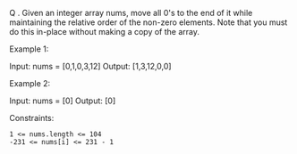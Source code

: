 Q . Given an integer array nums, move all 0's to the end of it while maintaining the relative order of the non-zero elements.
Note that you must do this in-place without making a copy of the array.

Example 1:

Input: nums = [0,1,0,3,12]
Output: [1,3,12,0,0]

Example 2:

Input: nums = [0]
Output: [0]

Constraints:

    1 <= nums.length <= 104
    -231 <= nums[i] <= 231 - 1
